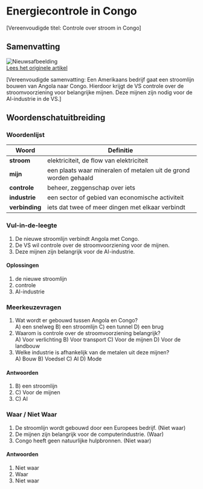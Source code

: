 
# Energiecontrole in Congo

[Vereenvoudigde titel: Controle over stroom in Congo]

## Samenvatting

![Nieuwsafbeelding](https://prod-img.standaard.be/public/nieuws/lk4nvj-belgaimage-69674339.jpg/alternates/BASE_SIXTEEN_NINE/Belgaimage-69674339.jpg)   
[Lees het originele artikel](https://www.standaard.be/buitenland/trump-krijgt-stroomschakelaar-voor-congolese-kobaltmijnen-in-handen/97854385.html)

[Vereenvoudigde samenvatting: Een Amerikaans bedrijf gaat een stroomlijn bouwen van Angola naar Congo. Hierdoor krijgt de VS controle over de stroomvoorziening voor belangrijke mijnen. Deze mijnen zijn nodig voor de AI-industrie in de VS.]

## Woordenschatuitbreiding

### Woordenlijst

| Woord | Definitie |
|-------|-----------|
| **stroom** | elektriciteit, de flow van elektriciteit |
| **mijn** | een plaats waar mineralen of metalen uit de grond worden gehaald |
| **controle** | beheer, zeggenschap over iets |
| **industrie** | een sector of gebied van economische activiteit |
| **verbinding** | iets dat twee of meer dingen met elkaar verbindt |

### Vul-in-de-leegte
1. De nieuwe stroomlijn verbindt Angola met Congo.
2. De VS wil controle over de stroomvoorziening voor de mijnen.
3. Deze mijnen zijn belangrijk voor de AI-industrie.
#### Oplossingen
1. de nieuwe stroomlijn
2. controle
3. AI-industrie

### Meerkeuzevragen
1. Wat wordt er gebouwd tussen Angola en Congo?  
A) een snelweg B) een stroomlijn C) een tunnel D) een brug  
2. Waarom is controle over de stroomvoorziening belangrijk?  
A) Voor verlichting B) Voor transport C) Voor de mijnen D) Voor de landbouw  
3. Welke industrie is afhankelijk van de metalen uit deze mijnen?  
A) Bouw B) Voedsel C) AI D) Mode  
#### Antwoorden
1. B) een stroomlijn
2. C) Voor de mijnen
3. C) AI

### Waar / Niet Waar
1. De stroomlijn wordt gebouwd door een Europees bedrijf. (Niet waar)
2. De mijnen zijn belangrijk voor de computerindustrie. (Waar)
3. Congo heeft geen natuurlijke hulpbronnen. (Niet waar)
#### Antwoorden
1. Niet waar
2. Waar
3. Niet waar